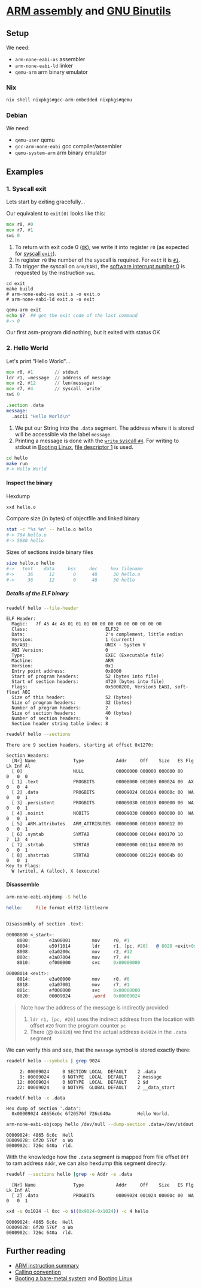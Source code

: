 # [ARM assembly](https://developer.arm.com/documentation/dui0489/i/arm-and-thumb-instructions/arm-and-thumb-instruction-summary) and [GNU Binutils](https://en.wikipedia.org/wiki/GNU_Binutils)

## Setup

We need:
* `arm-none-eabi-as` assembler
* `arm-none-eabi-ld` linker
* `qemu-arm` arm binary emulator

### Nix

```sh
nix shell nixpkgs#gcc-arm-embedded nixpkgs#qemu
```

### Debian

We need:
* `qemu-user` qemu
* `gcc-arm-none-eabi` gcc compiler/assembler
* `qemu-system-arm` arm binary emulator


## Examples

### 1. Syscall exit

Lets start by exiting gracefully…

Our equivalent to `exit(0)` looks like this:
```asm
mov r0, #0
mov r7, #1
swi 0
```

1. To return with exit code 0 ([`OK`](https://man.freebsd.org/cgi/man.cgi?query=sysexits)), we write it into register `r0` (as expected for [syscall `exit`](https://arm.syscall.sh/)).
2. In register `r0` the number of the syscall is required. For `exit` it is [`#1`](https://arm.syscall.sh/).
3. To trigger the syscall on `arm/EABI`, the [software interrupt number 0](https://man7.org/linux/man-pages/man2/syscall.2.html) is requested by the instruction `swi`.

```
cd exit
make build 
# arm-none-eabi-as exit.s -o exit.o
# arm-none-eabi-ld exit.o -o exit
```

```sh
qemu-arm exit
echo $?  ## get the exit code of the last command
#-> 0
```

Our first asm-program did nothing, but it exited with status OK


### 2. Hello World

Let's print "Hello World"…

```asm
mov r0, #1        // stdout
ldr r1, =message  // address of message
mov r2, #12       // len(message)
mov r7, #4        // syscall `write` 
swi 0

.section .data
message:
  .ascii "Hello World\n"
```

1. We put our String into the `.data` segment. The address where it is stored will be accessible via the label `message`.
2. Printing a message is done with the [`write` syscall `#4`](https://arm.syscall.sh/). For writing to stdout in [Booting Linux](https://en.wikipedia.org/wiki/POSIX), [file descriptor 1](https://en.wikipedia.org/wiki/File_descriptor) is used.

```sh
cd hello
make run
#-> Hello World
```

#### Inspect the binary
Hexdump
```sh
xxd hello.o
```

Compare size (in bytes) of objectfile and linked binary
```sh
stat -c "%s %n" -- hello.o hello
#-> 764 hello.o
#-> 5080 hello
```

Sizes of sections inside binary files
```sh
size hello.o hello
#->   text    data     bss     dec     hex filename
#->     36      12       0      48      30 hello.o
#->     36      12       0      48      30 hello
```

##### Details of the ELF binary
```sh
readelf hello --file-header
```
```
ELF Header:
  Magic:   7f 45 4c 46 01 01 01 00 00 00 00 00 00 00 00 00 
  Class:                             ELF32
  Data:                              2's complement, little endian
  Version:                           1 (current)
  OS/ABI:                            UNIX - System V
  ABI Version:                       0
  Type:                              EXEC (Executable file)
  Machine:                           ARM
  Version:                           0x1
  Entry point address:               0x8000
  Start of program headers:          52 (bytes into file)
  Start of section headers:          4720 (bytes into file)
  Flags:                             0x5000200, Version5 EABI, soft-float ABI
  Size of this header:               52 (bytes)
  Size of program headers:           32 (bytes)
  Number of program headers:         2
  Size of section headers:           40 (bytes)
  Number of section headers:         9
  Section header string table index: 8
```

```sh
readelf hello --sections 
```
```
There are 9 section headers, starting at offset 0x1270:

Section Headers:
  [Nr] Name              Type            Addr     Off    Size   ES Flg Lk Inf Al
  [ 0]                   NULL            00000000 000000 000000 00      0   0  0
  [ 1] .text             PROGBITS        00008000 001000 000024 00  AX  0   0  4
  [ 2] .data             PROGBITS        00009024 001024 00000c 00  WA  0   0  1
  [ 3] .persistent       PROGBITS        00009030 001030 000000 00  WA  0   0  1
  [ 4] .noinit           NOBITS          00009030 000000 000000 00  WA  0   0  1
  [ 5] .ARM.attributes   ARM_ATTRIBUTES  00000000 001030 000012 00      0   0  1
  [ 6] .symtab           SYMTAB          00000000 001044 000170 10      7  13  4
  [ 7] .strtab           STRTAB          00000000 0011b4 000070 00      0   0  1
  [ 8] .shstrtab         STRTAB          00000000 001224 00004b 00      0   0  1
Key to Flags:
  W (write), A (alloc), X (execute)
```


#### Disassemble
```sh
arm-none-eabi-objdump -S hello
```
```asm
hello:     file format elf32-littlearm


Disassembly of section .text:

00008000 <_start>:
    8000:       e3a00001        mov     r0, #1
    8004:       e59f1014        ldr     r1, [pc, #20]   @ 8020 <exit+0xc>
    8008:       e3a0200c        mov     r2, #12
    800c:       e3a07004        mov     r7, #4
    8010:       ef000000        svc     0x00000000

00008014 <exit>:
    8014:       e3a00000        mov     r0, #0
    8018:       e3a07001        mov     r7, #1
    801c:       ef000000        svc     0x00000000
    8020:       00009024        .word   0x00009024
```

> Note how the address of the message is indirectly provided:
> 1. `ldr r1, [pc, #20]` uses the indirect address from the location with offset `#20` from the program counter `pc`
> 2. There (@ `0x8020`) we find the actual address `0x9024` in the `.data` segment

We can verify this and see, that the `message` symbol is stored exactly there:

```sh
readelf hello --symbols | grep 9024
```
```
     2: 00009024     0 SECTION LOCAL  DEFAULT    2 .data
     9: 00009024     0 NOTYPE  LOCAL  DEFAULT    2 message
    12: 00009024     0 NOTYPE  LOCAL  DEFAULT    2 $d
    22: 00009024     0 NOTYPE  GLOBAL DEFAULT    2 __data_start
```

```sh
readelf hello -x .data
```
```
Hex dump of section '.data':
  0x00009024 48656c6c 6f20576f 726c640a          Hello World.
```

```sh
arm-none-eabi-objcopy hello /dev/null --dump-section .data=/dev/stdout | xxd -o 0x9024 -c 4
```
```xxd
00009024: 4865 6c6c  Hell
00009028: 6f20 576f  o Wo
0000902c: 726c 640a  rld.
```

With the knowledge how the `.data` segment is mapped from file offset `Off` to ram address `Addr`, we can also hexdump this segment directly:

```sh
readelf --sections hello |grep -e Addr -e .data
```
```
  [Nr] Name              Type            Addr     Off    Size   ES Flg Lk Inf Al
  [ 2] .data             PROGBITS        00009024 001024 00000c 00  WA  0   0  1
```

```sh
xxd -s 0x1024 -l 0xc -o $((0x9024-0x1024)) -c 4 hello
```
```
00009024: 4865 6c6c  Hell
00009028: 6f20 576f  o Wo
0000902c: 726c 640a  rld.
```

## Further reading

* [ARM instruction summary](https://developer.arm.com/documentation/dui0489/i/arm-and-thumb-instructions/arm-and-thumb-instruction-summary)
* [Calling convention](https://developer.arm.com/documentation/den0013/d/Application-Binary-Interfaces/Procedure-Call-Standard)
* [Booting a bare-metal system](https://developer.arm.com/documentation/den0013/d/Boot-Code/Booting-a-bare-metal-system) and [Booting Linux](https://developer.arm.com/documentation/den0013/d/Boot-Code/Booting-Linux)

